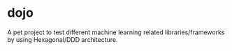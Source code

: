 # dojo

A pet project to test different machine learning related libraries/frameworks by using Hexagonal/DDD architecture.
